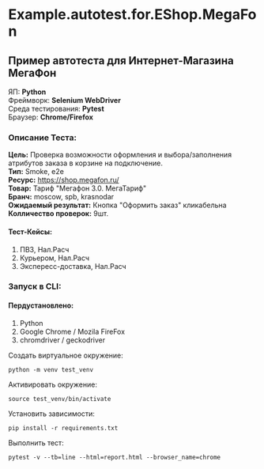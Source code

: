 # Example.autotest.for.EShop.MegaFon
## Пример автотеста для Интернет-Магазина МегаФон
 
ЯП: **Python**  
Фреймворк: **Selenium WebDriver**  
Среда тестирования: **Pytest**  
Браузер: **Chrome/Firefox**

### Описание Теста:
**Цель:** Проверка возможности оформления и выбора/заполнения атрибутов заказа в корзине на подключение.  
**Тип:** Smoke, e2e  
**Ресурс:** https://shop.megafon.ru/  
**Товар:** Тариф "Мегафон 3.0. МегаТариф"  
**Бранч:** moscow, spb, krasnodar  
**Ожидаемый результат:** Кнопка "Оформить заказ" кликабельна  
**Колличество проверок:** 9шт.
#### Тест-Кейсы:
1. ПВЗ, Нал.Расч
2. Курьером, Нал.Расч
3. Экспересс-доставка, Нал.Расч

### Запуск в CLI:
#### Пердустановлено:
1. Python
2. Google Chrome / Mozila FireFox
3. chromdriver / geckodriver
   
Создать виртуальное окружение:
```
python -m venv test_venv
```
Активировать окружение:
```
source test_venv/bin/activate
```
Установить зависимости:
```
pip install -r requirements.txt
```
Выполнить тест:
```
pytest -v --tb=line --html=report.html --browser_name=chrome
```
